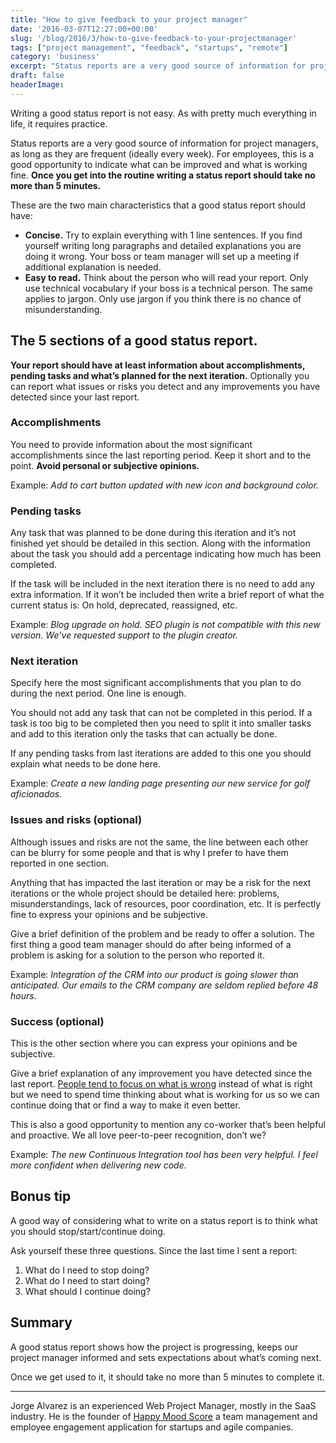 ```yaml
---
title: "How to give feedback to your project manager"
date: '2016-03-07T12:27:00+00:00'
slug: '/blog/2016/3/how-to-give-feedback-to-your-projectmanager'
tags: ["project management", "feedback", "startups", "remote"]
category: 'business'
excerpt: "Status reports are a very good source of information for project managers, as long as they are frequent (ideally every week). For employees, this is a good opportunity to indicate what can be improved and what is working fine. Once you get into the routine writing a status report should take no more than 5 minutes."
draft: false
headerImage:
---
```

Writing a good status report is not easy. As with pretty much everything in life, it requires practice.

Status reports are a very good source of information for project managers, as long as they are frequent (ideally every week). For employees, this is a good opportunity to indicate what can be improved and what is working fine. **Once you get into the routine writing a status report should take no more than 5 minutes.**

These are the two main characteristics that a good status report should have:

- **Concise.** Try to explain everything with 1 line sentences. If you find yourself writing long paragraphs and detailed explanations you are doing it wrong. Your boss or team manager will set up a meeting if additional explanation is needed.
- **Easy to read.** Think about the person who will read your report. Only use technical vocabulary if your boss is a technical person. The same applies to jargon. Only use jargon if you think there is no chance of misunderstanding.

## The 5 sections of a good status report.

**Your report should have at least information about accomplishments, pending tasks and what’s planned for the next iteration.** Optionally you can report what issues or risks you detect and any improvements you have detected since your last report.

### Accomplishments

You need to provide information about the most significant accomplishments since the last reporting period. Keep it short and to the point. **Avoid personal or subjective opinions.**

Example: _Add to cart button updated with new icon and background color._

### Pending tasks

Any task that was planned to be done during this iteration and it’s not finished yet should be detailed in this section. Along with the information about the task you should add a percentage indicating how much has been completed.

If the task will be included in the next iteration there is no need to add any extra information. If it won’t be included then write a brief report of what the current status is: On hold, deprecated, reassigned, etc.

Example: _Blog upgrade on hold. SEO plugin is not compatible with this new version. We’ve requested support to the plugin creator._

### Next iteration

Specify here the most significant accomplishments that you plan to do during the next period. One line is enough.

You should not add any task that can not be completed in this period. If a task is too big to be completed then you need to split it into smaller tasks and add to this iteration only the tasks that can actually be done.

If any pending tasks from last iterations are added to this one you should explain what needs to be done here.

Example: _Create a new landing page presenting our new service for golf aficionados._

### Issues and risks (optional)

Although issues and risks are not the same, the line between each other can be blurry for some people and that is why I prefer to have them reported in one section.

Anything that has impacted the last iteration or may be a risk for the next iterations or the whole project should be detailed here: problems, misunderstandings, lack of resources, poor coordination, etc. It is perfectly fine to express your opinions and be subjective.

Give a brief definition of the problem and be ready to offer a solution. The first thing a good team manager should do after being informed of a problem is asking for a solution to the person who reported it.

Example: _Integration of the CRM into our product is going slower than anticipated. Our emails to the CRM company are seldom replied before 48 hours._

### Success (optional)

This is the other section where you can express your opinions and be subjective.

Give a brief explanation of any improvement you have detected since the last report. [People tend to focus on what is wrong](http://www.nytimes.com/2012/03/24/your-money/why-people-remember-negative-events-more-than-positive-ones.html?_r=0) instead of what is right but we need to spend time thinking about what is working for us so we can continue doing that or find a way to make it even better.

This is also a good opportunity to mention any co-worker that’s been helpful and proactive. We all love peer-to-peer recognition, don’t we?

Example: _The new Continuous Integration tool has been very helpful. I feel more confident when delivering new code._

## Bonus tip

A good way of considering what to write on a status report is to think what you should stop/start/continue doing.

Ask yourself these three questions. Since the last time I sent a report:

1. What do I need to stop doing?
2. What do I need to start doing?
3. What should I continue doing?

## Summary

A good status report shows how the project is progressing, keeps our project manager informed and sets expectations about what’s coming next.

Once we get used to it, it should take no more than 5 minutes to complete it.

-----

Jorge Alvarez is an experienced Web Project Manager, mostly in the SaaS industry. He is the founder of [Happy Mood Score](https://blog.happymoodscore.com/how-to-write-a-status-report-to-your-project-manager-d1188b8cc2fe?utm_source=medium&utm_medium=footer&utm_campaign=status-report#.bax331cji) a team management and employee engagement application for startups and agile companies.
